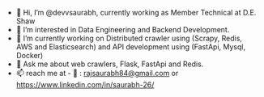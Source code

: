 - 👋 Hi, I’m @devvsaurabh, currently working as Member Technical at D.E. Shaw
- 👀 I’m interested in Data Engineering and Backend Development.
- 🌱 I’m currently working on Distributed crawler using (Scrapy, Redis, AWS and Elasticsearch) and API development using (FastApi, Mysql, Docker)
- 🚀 Ask me about web crawlers, Flask, FastApi and Redis.
- 📫 reach me at - 📧 : rajsaurabh84@gmail.com or https://www.linkedin.com/in/saurabh-26/

<!---
devvsaurabh/devvsaurabh is a ✨ special ✨ repository because its `README.md` (this file) appears on your GitHub profile.
You can click the Preview link to take a look at your changes.
--->
